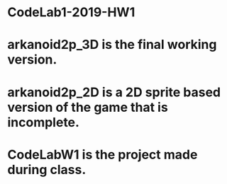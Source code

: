 # CodeLab1-2019-HW1
# arkanoid2p_3D is the final working version.
# arkanoid2p_2D is a 2D sprite based version of the game that is incomplete.
# CodeLabW1 is the project made during class. 
